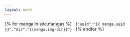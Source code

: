 ```yaml
---
layout: none
---
```

{% for manga in site.mangas %}
			<code>
				{"uuid":"{{ manga.uuid }}","dir":"{{manga.img-dir}}"}
			</code>
{% endfor %}